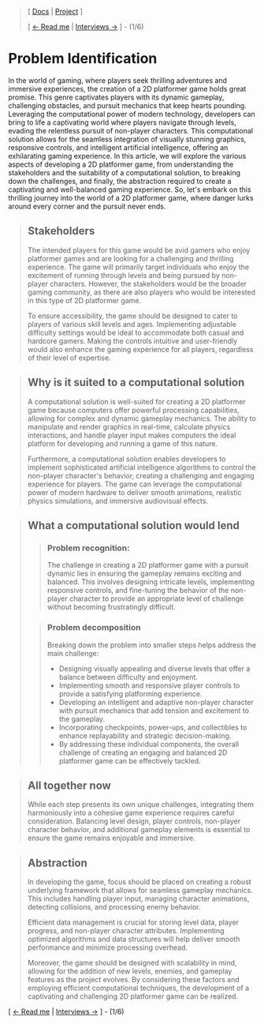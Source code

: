 > [ [Docs](https://github.com/WolfDen133/NEA-Docs/) | [Project](https://github.com/WolfDen133/NEA-Game) ]
> 
> [ [<- Read me](../README.md)  |  [Interviews ->](Interviews.md) ] - (1/6)

# Problem Identification

In the world of gaming, where players seek thrilling adventures and immersive experiences, the creation of a 2D platformer game holds great promise. This genre captivates players with its dynamic gameplay, challenging obstacles, and pursuit mechanics that keep hearts pounding. Leveraging the computational power of modern technology, developers can bring to life a captivating world where players navigate through levels, evading the relentless pursuit of non-player characters. This computational solution allows for the seamless integration of visually stunning graphics, responsive controls, and intelligent artificial intelligence, offering an exhilarating gaming experience. In this article, we will explore the various aspects of developing a 2D platformer game, from understanding the stakeholders and the suitability of a computational solution, to breaking down the challenges, and finally, the abstraction required to create a captivating and well-balanced gaming experience. So, let's embark on this thrilling journey into the world of a 2D platformer game, where danger lurks around every corner and the pursuit never ends.

> ## Stakeholders
> The intended players for this game would be avid gamers who enjoy platformer games and are looking for a challenging and thrilling experience. The game will primarily target individuals who enjoy the excitement of running through levels and being pursued by non-player characters. However, the stakeholders would be the broader gaming community, as there are also players who would be interested in this type of 2D platformer game.
>
>To ensure accessibility, the game should be designed to cater to players of various skill levels and ages. Implementing adjustable difficulty settings would be ideal to accommodate both casual and hardcore gamers. Making the controls intuitive and user-friendly would also enhance the gaming experience for all players, regardless of their level of expertise.

> ## Why is it suited to a computational solution
> A computational solution is well-suited for creating a 2D platformer game because computers offer powerful processing capabilities, allowing for complex and dynamic gameplay mechanics. The ability to manipulate and render graphics in real-time, calculate physics interactions, and handle player input makes computers the ideal platform for developing and running a game of this nature.
> 
> Furthermore, a computational solution enables developers to implement sophisticated artificial intelligence algorithms to control the non-player character's behavior, creating a challenging and engaging experience for players. The game can leverage the computational power of modern hardware to deliver smooth animations, realistic physics simulations, and immersive audiovisual effects.

> ## What a computational solution would lend
> > ### Problem recognition:
> > The challenge in creating a 2D platformer game with a pursuit dynamic lies in ensuring the gameplay remains exciting and balanced. This involves designing intricate levels, implementing responsive controls, and fine-tuning the behavior of the non-player character to provide an appropriate level of challenge without becoming frustratingly difficult.
>
> > ### Problem decomposition
> > Breaking down the problem into smaller steps helps address the main challenge:
> >
> > - Designing visually appealing and diverse levels that offer a balance between difficulty and enjoyment.
> > - Implementing smooth and responsive player controls to provide a satisfying platforming experience.
> > - Developing an intelligent and adaptive non-player character with pursuit mechanics that add tension and excitement to the gameplay.
> > - Incorporating checkpoints, power-ups, and collectibles to enhance replayability and strategic decision-making.
> > - By addressing these individual components, the overall challenge of creating an engaging and balanced 2D platformer game can be effectively tackled.

> ## All together now
> While each step presents its own unique challenges, integrating them harmoniously into a cohesive game experience requires careful consideration. Balancing level design, player controls, non-player character behavior, and additional gameplay elements is essential to ensure the game remains enjoyable and immersive.

> ## Abstraction
> In developing the game, focus should be placed on creating a robust underlying framework that allows for seamless gameplay mechanics. This includes handling player input, managing character animations, detecting collisions, and processing enemy behavior.
>
> Efficient data management is crucial for storing level data, player progress, and non-player character attributes. Implementing optimized algorithms and data structures will help deliver smooth performance and minimize processing overhead.
>
> Moreover, the game should be designed with scalability in mind, allowing for the addition of new levels, enemies, and gameplay features as the project evolves. By considering these factors and employing efficient computational techniques, the development of a captivating and challenging 2D platformer game can be realized.

[ [<- Read me](https://github.com/WolfDen133/NEA-Docs/)  |  [Interviews ->](Interviews.md) ] - (1/6)
